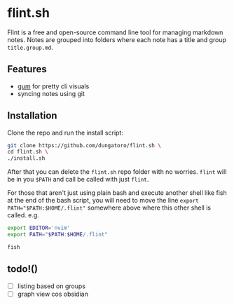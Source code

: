 # flint.sh
Flint is a free and open-source command line tool for managing markdown notes. Notes are grouped into folders where each note has a title and group `title.group.md`.

## Features
- [gum](https://github.com/charmbracelet/gum) for pretty cli visuals
- syncing notes using git

## Installation
Clone the repo and run the install script:
```bash
git clone https://github.com/dungatoro/flint.sh \
cd flint.sh \
./install.sh
```
After that you can delete the `flint.sh` repo folder with no worries. `flint` will be in you `$PATH` and call be called with just `flint`.

For those that aren't just using plain bash and execute another shell like fish at the end of the bash script, you will need to move the line `export PATH="$PATH:$HOME/.flint"` somewhere above where this other shell is called. e.g.
```bash
export EDITOR='nvim'
export PATH="$PATH:$HOME/.flint"

fish
```

## todo!()
- [ ] listing based on groups
- [ ] graph view cos obsidian
